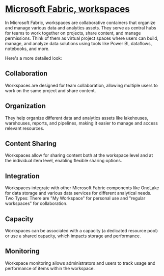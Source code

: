# **[Microsoft Fabric, workspaces](https://learn.microsoft.com/en-us/fabric/fundamentals/microsoft-fabric-overview)**

In Microsoft Fabric, workspaces are collaborative containers that organize and manage various data and analytics assets. They serve as central hubs for teams to work together on projects, share content, and manage permissions. Think of them as virtual project spaces where users can build, manage, and analyze data solutions using tools like Power BI, dataflows, notebooks, and more.

Here's a more detailed look:

## Collaboration

Workspaces are designed for team collaboration, allowing multiple users to work on the same project and share content.

## Organization

They help organize different data and analytics assets like lakehouses, warehouses, reports, and pipelines, making it easier to manage and access relevant resources.

## Content Sharing

Workspaces allow for sharing content both at the workspace level and at the individual item level, enabling flexible sharing options.

## Integration

Workspaces integrate with other Microsoft Fabric components like OneLake for data storage and various data services for different analytical needs.
Two Types:
There are "My Workspace" for personal use and "regular workspaces" for collaboration.

## Capacity

Workspaces can be associated with a capacity (a dedicated resource pool) or use a shared capacity, which impacts storage and performance.

## Monitoring

Workspace monitoring allows administrators and users to track usage and performance of items within the workspace.
